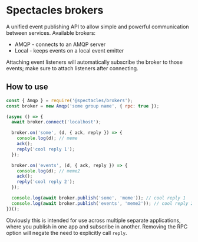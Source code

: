 # Spectacles brokers

A unified event publishing API to allow simple and powerful communication between services. Available brokers:

- AMQP - connects to an AMQP server
- Local - keeps events on a local event emitter

Attaching event listeners will automatically subscribe the broker to those events; make sure to attach listeners after connecting.

## How to use

```js
const { Amqp } = require('@spectacles/brokers');
const broker = new Amqp('some group name', { rpc: true });

(async () => {
  await broker.connect('localhost');

  broker.on('some', (d, { ack, reply }) => {
    console.log(d); // meme
    ack();
    reply('cool reply 1');
  });

  broker.on('events', (d, { ack, reply }) => {
    console.log(d); // meme2
    ack();
    reply('cool reply 2');
  });

  console.log(await broker.publish('some', 'meme')); // cool reply 1
  console.log(await broker.publish('events', 'meme2')); // cool reply 2
})();
```

Obviously this is intended for use across multiple separate applications, where you publish in one app and subscribe in another. Removing the RPC option will negate the need to explicitly call `reply`.
